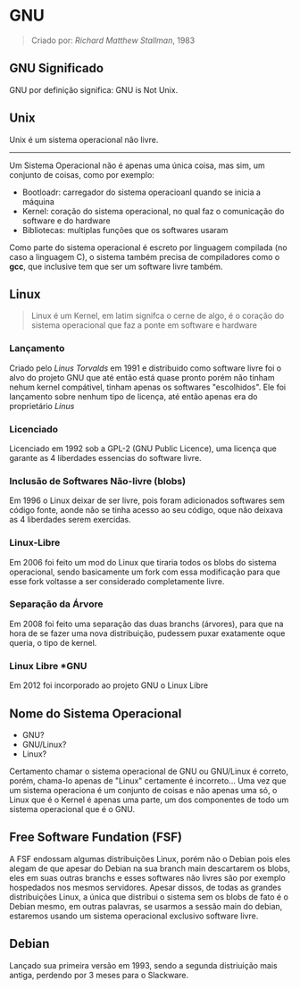 # GNU

>Criado por: _Richard Matthew Stallman_, 1983

## GNU Significado

GNU por definição significa: GNU is Not Unix.

## Unix

Unix é um sistema operacional não livre.

---

Um Sistema Operacional não é apenas uma única coisa, mas sim, um conjunto de coisas, como por exemplo:
- Bootloadr: carregador do sistema operacioanl quando se inicia a máquina
- Kernel: coração do sistema operacional, no qual faz o comunicação do software e do hardware 
- Bibliotecas: multiplas funções que os softwares usaram

Como parte do sistema operacional é escreto por linguagem compilada (no caso a linguagem C), o sistema também precisa de compiladores como o **gcc**, que inclusive tem que ser um software livre também.

## Linux

> Linux é um Kernel, em latim signifca o cerne de algo, é o coração do sistema operacional que faz a ponte em software e hardware

### Lançamento

Criado pelo _Linus Torvalds_ em 1991 e distribuido como software livre foi o alvo do projeto GNU que até então está quase pronto porém não tinham nehum kernel compátivel, tinham apenas os softwares "escolhidos". Ele foi lançamento sobre nenhum tipo de licença, até então apenas era do proprietário _Linus_

### Licenciado

Licenciado em 1992 sob a GPL-2 (GNU Public Licence), uma licença que garante as 4 liberdades essencias do software livre.

### Inclusão de Softwares Não-livre (blobs)

Em 1996 o Linux deixar de ser livre, pois foram adicionados softwares sem código fonte, aonde não se tinha acesso ao seu código, oque não deixava as 4 liberdades serem exercidas.

### Linux-Libre

Em 2006 foi feito um mod do Linux que tiraria todos os blobs do sistema operacional, sendo basicamente um fork com essa modificação para que esse fork voltasse a ser considerado completamente livre.

### Separação da Árvore

Em 2008 foi feito uma separação das duas branchs (árvores), para que na hora de se fazer uma nova distribuição, pudessem puxar exatamente oque queria, o tipo de kernel.

### Linux Libre *GNU

Em 2012 foi incorporado ao projeto GNU o Linux Libre

## Nome do Sistema Operacional

- GNU?
- GNU/Linux?
- Linux?

Certamento chamar o sistema operacional de GNU ou GNU/Linux é correto, porém, chama-lo apenas de "Linux" certamente é incorreto... Uma vez que um sistema operaciona é um conjunto de coisas e não apenas uma só, o Linux que é o Kernel é apenas uma parte, um dos componentes de todo um sistema operacional que é o GNU.

## Free Software Fundation (FSF)

A FSF endossam algumas distribuições Linux, porém não o Debian pois eles alegam de que apesar do Debian na sua branch main descartarem os blobs, eles em suas outras branchs e esses softwares não livres são por exemplo hospedados nos mesmos servidores. Apesar dissos, de todas as grandes distribuições Linux, a única que distribui o sistema sem os blobs de fato é o Debian mesmo, em outras palavras, se usarmos a sessão main do debian, estaremos usando um sistema operacional exclusivo software livre.

## Debian

Lançado sua primeira versão em 1993, sendo a segunda distriuição mais antiga, perdendo por 3 meses para o Slackware. 
